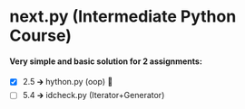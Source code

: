 # next.py (Intermediate Python Course)

#### Very simple and basic solution for 2  assignments:
- [x] 2.5 &#129138; hython.py (oop) :100:
- [ ] 5.4 &#129138; idcheck.py (Iterator+Generator)

